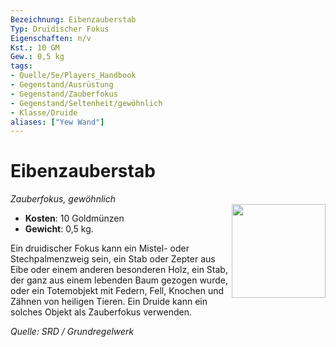 ```yaml
---
Bezeichnung: Eibenzauberstab
Typ: Druidischer Fokus
Eigenschaften: n/v
Kst.: 10 GM
Gew.: 0,5 kg
tags:
- Quelle/5e/Players_Handbook
- Gegenstand/Ausrüstung
- Gegenstand/Zauberfokus
- Gegenstand/Seltenheit/gewöhnlich
- Klasse/Druide
aliases: ["Yew Wand"]
---
```

# Eibenzauberstab
*Zauberfokus, gewöhnlich*  
<img src="Symbolik/Gegenstände.webp" align="right" width="150">

- **Kosten**: 10 Goldmünzen
- **Gewicht**: 0,5 kg.

Ein druidischer Fokus kann ein Mistel- oder Stechpalmenzweig sein, ein Stab oder Zepter aus Eibe oder einem anderen besonderen Holz, ein Stab, der ganz aus einem lebenden Baum gezogen wurde, oder ein Totemobjekt mit Federn, Fell, Knochen und Zähnen von heiligen Tieren. Ein Druide kann ein solches Objekt als Zauberfokus verwenden.

*Quelle: SRD / Grundregelwerk*